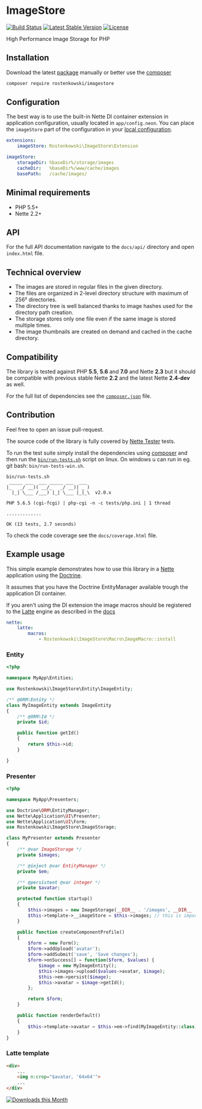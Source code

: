 
# ImageStore 

[![Build Status](https://travis-ci.org/rostenkowski/imagestore.svg?branch=master)](https://travis-ci.org/rostenkowski/imagestore) 
[![Latest Stable Version](https://poser.pugx.org/rostenkowski/imagestore/v/stable)](https://github.com/rostenkowski/imagestore/releases)
[![License](https://img.shields.io/badge/license-New%20BSD-blue.svg)](https://github.com/rostenkowski/imagestore/blob/master/LICENSE)

High Performance Image Storage for PHP 

## Installation

Download the latest [package](https://github.com/rostenkowski/imagestore/releases) manually
or better use the [composer](https://getcomposer.org/doc/00-intro.md#globally)

```bash
composer require rostenkowski/imagestore
```

## Configuration

The best way is to use the built-in Nette DI container extension in application configuration, usually located in `app/config.neon`. You can place the `imageStore` part of the configuration in your [local configuration](https://github.com/nette/sandbox/blob/master/app/config/config.local.neon). 
```yml
extensions:
	imageStore: Rostenkowski\ImageStore\Extension

imageStore:
	storageDir: %baseDir%/storage/images
	cacheDir:   %baseDir%/www/cache/images
	basePath:   /cache/images/
```

## Minimal requirements
- PHP 5.5+
- Nette 2.2+

## API 
For the full API documentation navigate to the `docs/api/` directory and open `index.html` file.

## Technical overview
- The images are stored in regular files in the given directory.
- The files are organized in 2-level directory structure with maximum of 256² directories.
- The directory tree is well balanced thanks to image hashes used for the directory path creation.
- The storage stores only one file even if the same image is stored multiple times.
- The image thumbnails are created on demand and cached in the cache directory.

## Compatibility
The library is tested against PHP **5.5**, **5.6** and **7.0** and Nette **2.3** but it should be compatible with previous stable Nette **2.2** and the latest Nette **2.4-dev** as well.

For the full list of dependencies see the [`composer.json`](https://github.com/rostenkowski/imagestore/blob/master/composer.json) file.

## Contribution

Feel free to open an issue pull-request.

The source code of the library is fully covered by [Nette Tester](https://tester.nette.org/) tests.

To run the test suite simply install the dependencies
using [composer](https://getcomposer.org/doc/00-intro.md#globally) and then run the [`bin/run-tests.sh`](bin/run-tests.sh) script on linux. On windows u can run in eg. git bash: `bin/run-tests-win.sh`.

```
bin/run-tests.sh
 _____ ___  ___ _____ ___  ___
|_   _/ __)( __/_   _/ __)| _ )
  |_| \___ /___) |_| \___ |_|_\  v2.0.x

PHP 5.6.5 (cgi-fcgi) | php-cgi -n -c tests/php.ini | 1 thread

.............

OK (13 tests, 2.7 seconds)
```

To check the code coverage see the `docs/coverage.html` file.

## Example usage
This simple example demonstrates how to use this library in a [Nette](https://doc.nette.org/cs/2.3/quickstart) application using the [Doctrine](http://docs.doctrine-project.org/projects/doctrine-orm/en/latest/tutorials/getting-started.html).

It assumes that you have the Doctrine EntityManager available trough the application DI container.

If you aren't using the DI extension the image macros should be registered to the [Latte](https://latte.nette.org/) engine as described in the [docs](https://doc.nette.org/en/2.2/configuring#toc-latte)

```yaml
nette:
    latte:
        macros:
            - Rostenkowski\ImageStore\Macro\ImageMacro::install
```

### Entity

```php
<?php

namespace MyApp\Entities;

use Rostenkowski\ImageStore\Entity\ImageEntity;

/** @ORM\Entity */
class MyImageEntity extends ImageEntity
{
	/** @ORM\Id */
	private $id;

	public function getId()
	{
		return $this->id;
	}

}
```

### Presenter

```php
<?php

namespace MyApp\Presenters;

use Doctrine\ORM\EntityManager;
use Nette\Application\UI\Presenter;
use Nette\Application\UI\Form;
use Rostenkowski\ImageStore\ImageStorage;

class MyPresenter extends Presenter
{
	/** @var ImageStorage */
	private $images;

	/** @inject @var EntityManager */
    private $em;

    /** @persistent @var integer */
    private $avatar;

	protected function startup()
	{
		$this->images = new ImageStorage(__DIR__ . '/images', __DIR__ . '/cache');
		$this->template->__imageStore = $this->images; // this is important for the image macros
	}

	public function createComponentProfile()
	{
		$form = new Form();
		$form->addUpload('avatar');
		$form->addSubmit('save', 'Save changes');
		$form->onSuccess[] = function($form, $values) {
			$image = new MyImageEntity();
			$this->images->upload($values->avatar, $image);
			$this->em->persist($image);
			$this->avatar = $image->getId();
		};

		return $form;
	}

	public function renderDefault()
	{
		$this->template->avatar = $this->em->find(MyImageEntity::class, $this->avatar);
	}
}
```

### Latte template

```html
<div>
	...
	<img n:crop="$avatar, '64x64'">
	...
</div>
```

[![Downloads this Month](https://img.shields.io/packagist/dm/rostenkowski/imagestore.svg)](https://packagist.org/packages/rostenkowski/imagestore)
